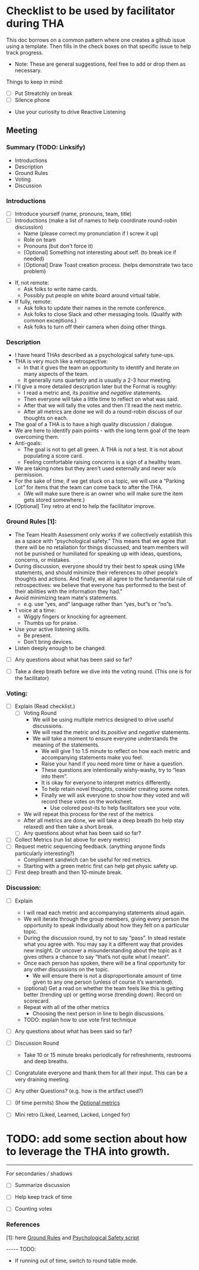 # Checklist to be used by facilitator during THA

This doc borrows on a common pattern where one creates a github issue using a template. Then fills in the check boxes on that specific issue to help track progress.
- Note: These are general suggestions, feel free to add or drop them as necessary.

Things to keep in mind:
- [ ] Put Streatchly on break
- [ ] Silence phone
- Use your curiosity to drive Reactive Listening

## Meeting

### Summary (TODO: Linksify)
- Introductions
- Description
- Ground Rules
- Voting
- Discussion

### Introductions
- [ ] Introduce yourself (name, pronouns, team, title)
- [ ] Introductions (make a list of names to help coordinate round-robin discussion)
    - Name (please correct my pronunciation if I screw it up)
    - Role on team
    - Pronouns (but don't force it)
    - [Optional] Something not interesting about self. (to break ice if needed)
    - [Optional] Draw Toast creation process. (helps demonstrate two taco problem)
- If, not remote:
    - Ask folks to write name cards.
    - Possibly put people on white board around virtual table.
- If fully, remote: 
    - Ask folks to update their names in the remote conference.
    - Ask folks to close Slack and other messaging tools. (Qualify with common exceptions.)
    - Ask folks to turn off their camera when doing other things.
    
### Description
- I have heard THAs described as a psychological safety tune-ups.
- THA is very much like a retrospective:
    - In that it gives the team an opportunity to identify and iterate on many aspects of the team. 
    - It generally runs quarterly and is usually a 2-3 hour meeting.
- I'll give a more detailed description later but the Format is roughly:
    - I read a metric and, its *positive* and *negative* statements.
    - Then everyone will take a little time to reflect on what was said.
    - After that we will tally the votes and then I'll read the next metric.
    - After all metrics are done we will do a round-robin discuss of our thoughts on each.
- The goal of a THA is to have a high quality discussion / dialogue.
- We are here to identify pain points - with the long term goal of the team overcoming them.
- Anti-goals:
    - The goal is not to get all green. A THA is not a test. It is not about populating a score card.
    - Feeling comfortable raising concerns is a sign of a healthy team.
- We are taking notes but they aren't used externally and never w/o permission.
- For the sake of time, if we get stuck on a topic, we will use a “Parking Lot” for items that the team can come back to after the THA.
    - (We will make sure there is an owner who will make sure the item gets stored somewhere.)
- [Optional] Tiny retro at end to help the facilitator improve.

### Ground Rules [1]:
- The Team Health Assessment only works if we collectively establish this as a space with “psychological safety.” This means that we agree that there will be no retaliation for things discussed, and team members will not be punished or humiliated for speaking up with ideas, questions, concerns, or mistakes.
- During discussion, everyone should try their best to speak using I/Me statements, and should minimize their references to other people’s thoughts and actions. And finally, we all agree to the fundamental rule of retrospectives: we believe that everyone has performed to the best of their abilities with the information they had.”
- Avoid minimizing team mate's statements.
    - e.g. use “yes, and” language rather than “yes, but”s or “no”s.
- 1 voice at a time:
    - Wiggly fingers or knocking for agreement.
    - Thumbs up for praise.
- Use your active listening skills.
    - Be present.
    - Don’t bring devices.
- Listen deeply enough to be changed.
    
- [ ] Any questions about what has been said so far?

- [ ] Take a deep breath before we dive into the voting round. (This one is for the facilitator)

### Voting:
- [ ] Explain (Read checklist.)
    - [ ] Voting Round
        - We will be using multiple metrics designed to drive useful discussions.
        - We will read the metric and its *positive* and *negative* statements. 
        - We will take a moment to ensure everyone understands the meaning of the statements.
            - We will give 1 to 1.5 minute to reflect on how each metric and accompanying statements make you feel.
            - Raise your hand if you need more time or have a question.
            - These questions are intentionally wishy-washy, try to “lean into them”.
            - It is okay for everyone to interpret metrics differently.
            - To help retain novel thoughts, consider creating some notes.
            - Finally we will ask everyone to show how they voted and will record these votes on the worksheet.
                - Use colored post-its to help facilitators see your vote.
            
    - We will repeat this process for the rest of the metrics
    - After all metrics are done, we will take a deep breath (to help stay relaxed) and then take a short break.
    - [ ] Any questions about what has been said so far?
            
- [ ] Collect Metrics (run list above for every metric)
- [ ] Request metric sequencing feedback. (anything anyone finds particularly interesting?)
    - Compliment sandwich can be useful for red metrics.
    - Starting with a green metric first can help get physic safety up.
- [ ] First deep breath and then 10-minute break.
        
### Discussion:
- [ ] Explain
    - I will read each metric and accompanying statements aloud again.
    - We will iterate through the group members, giving every person the opportunity to speak individually about how they felt on a particular topic.
    - During the discussion round, try not to say “pass”. In stead restate what you agree with. You may say it a different way that provides new insight. Or uncover a misunderstanding about the topic as it gives others a chance to say “that’s not quite what I meant”.
    - Once each person has spoken, there will be a final opportunity for any other discussions on the topic. 
        - We will ensure there is not a disproportionate amount of time given to any one person (unless of course it’s warranted). 
    - (optional) Get a read on whether the team feels like this is getting better (trending up) or getting worse (trending down). Record on scorecard.
    - Repeat with all of the other metrics
        - Choosing the next person in line to begin discussions.
    - TODO: explain how to use vote first technique
  
- [ ] Any questions about what has been said so far?

- [ ] Discussion Round
    - Take 10 or 15 minute breaks periodically for refreshments, restrooms and deep breaths.
  
- [ ] Congratulate everyone and thank them for all their input. This can be a very draining meeting.
  

- [ ] Any other Questions? (e.g. how is the artifact used?)
- [ ] (If time permits) Show the [Optional metrics](https://docs.google.com/spreadsheets/d/1d98EX4P0dyl99Pd9jJN6nZ4QvBm0GIKhD2RZkgnF03w/edit#gid=1805229700)
- [ ] Mini retro (Liked, Learned, Lacked, Longed for)

# TODO: add some section about how to leverage the THA into growth.

---
For secondaries / shadows
- [ ] Summarize discussion
- [ ] Help keep track of time
- [ ] Counting votes


### References
[1]: here [Ground Rules](https://docs.google.com/document/d/18Q9uand09WHwiWZO21A9rD6S-3953CqP0v-xEj-xSCg/edit#heading=h.3f96t1973epx) and [Psychological Safety script](https://docs.google.com/document/d/18Q9uand09WHwiWZO21A9rD6S-3953CqP0v-xEj-xSCg/edit#heading=h.skek14hxa5vk)
    

----- TODO:
- If running out of time, switch to round table mode.
